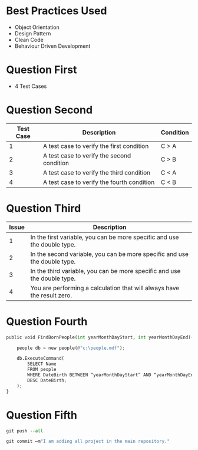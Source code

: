 # Best Practices Used
* Object Orientation <br>
* Design Pattern <br>
* Clean Code <br>
* Behaviour Driven Development <br>

# Question First
* 4 Test Cases

# Question Second
| Test Case | Description                                | Condition | 
| --------- | ------------------------------------------ |---------- |
| 1         | A test case to verify the first condition  | C > A     |
| 2         | A test case to verify the second condition | C > B     |
| 3         | A test case to verify the third condition  | C < A     |
| 4         | A test case to verify the fourth condition | C < B     |

# Question Third
| Issue | Description                                                              |
| ----- | ------------------------------------------------------------------------ | 
| 1     | In the first variable, you can be more specific and use the double type. |
| 2     | In the second variable, you can be more specific and use the double type.|
| 3     | In the third variable, you can be more specific and use the double type. |
| 4     | You are performing a calculation that will always have the result zero.  |

# Question Fourth
```python
public void FindBornPeople(int yearMonthDayStart, int yearMonthDayEnd){

	people db = new people(@"c:\people.mdf");

	db.ExecuteCommand(
		SELECT Name
		FROM people
		WHERE DateBirth BETWEEN “yearMonthDayStart” AND “yearMonthDayEnd”
		DESC DateBirth;
	);
}
```

# Question Fifth
```python
git push --all
```

```python
git commit –m"I am adding all project in the main repository."
```